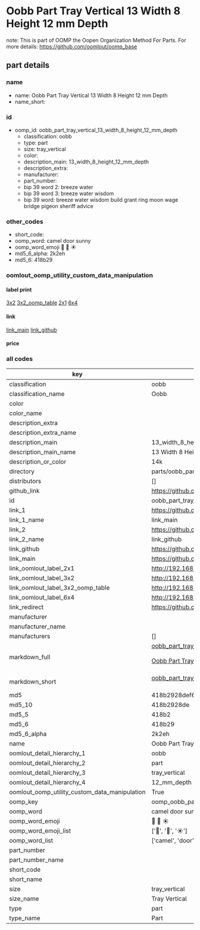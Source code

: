 # Oobb Part Tray Vertical 13 Width 8 Height 12 mm Depth  

note: This is part of OOMP the Oopen Organization Method For Parts. For more details: https://github.com/oomlout/oomp_base

##  part details
  







### name
* name: Oobb Part Tray Vertical 13 Width 8 Height 12 mm Depth
* name_short: 
### id
* oomp_id: oobb_part_tray_vertical_13_width_8_height_12_mm_depth
  * classification: oobb
  * type: part
  * size: tray_vertical
  * color: 
  * description_main: 13_width_8_height_12_mm_depth
  * description_extra: 
  * manufacturer: 
  * part_number: 
  * bip 39 word 2: breeze water
  * bip 39 word 3: breeze water wisdom
  * bip 39 word: breeze water wisdom build grant ring moon wage bridge pigeon sheriff advice

### other_codes
* short_code: 
* oomp_word: camel door sunny
* oomp_word_emoji :camel: :door: :sunny:
* md5_6_alpha: 2k2eh
* md5_6: 418b29






### oomlout_oomp_utility_custom_data_manipulation
#### label print
[3x2](http://192.168.1.245:1112/?label=oomp%202k2eh)
[3x2_oomp_table](http://192.168.1.108:1112/?label=oomp%202k2eh)
[2x1](http://192.168.1.242:1112/?label=oomp%202k2eh)
[6x4](http://192.168.1.55:1112/?label=oomp%202k2eh)    

#### link

[link_main](https://github.com/oomlout/oomlout_oomp_version_1_messy/tree/main/parts/oobb_part_tray_vertical_13_width_8_height_12_mm_depth) [link_github](https://github.com/oomlout/oomlout_oomp_version_1_messy/tree/main/parts/oobb_part_tray_vertical_13_width_8_height_12_mm_depth)                             

#### price







### all codes 
| key | value |  
| --- | --- |  
| classification | oobb |  
| classification_name | Oobb |  
| color |  |  
| color_name |  |  
| description_extra |  |  
| description_extra_name |  |  
| description_main | 13_width_8_height_12_mm_depth |  
| description_main_name | 13 Width 8 Height 12 mm Depth |  
| description_or_color | 14k |  
| directory | parts/oobb_part_tray_vertical_13_width_8_height_12_mm_depth |  
| distributors | [] |  
| github_link | https://github.com/oomlout/oomlout_oomp_part_src/tree/main/parts/oobb_part_tray_vertical_13_width_8_height_12_mm_depth |  
| id | oobb_part_tray_vertical_13_width_8_height_12_mm_depth |  
| link_1 | https://github.com/oomlout/oomlout_oomp_version_1_messy/tree/main/parts/oobb_part_tray_vertical_13_width_8_height_12_mm_depth |  
| link_1_name | link_main |  
| link_2 | https://github.com/oomlout/oomlout_oomp_version_1_messy/tree/main/parts/oobb_part_tray_vertical_13_width_8_height_12_mm_depth |  
| link_2_name | link_github |  
| link_github | https://github.com/oomlout/oomlout_oomp_version_1_messy/tree/main/parts/oobb_part_tray_vertical_13_width_8_height_12_mm_depth |  
| link_main | https://github.com/oomlout/oomlout_oomp_version_1_messy/tree/main/parts/oobb_part_tray_vertical_13_width_8_height_12_mm_depth |  
| link_oomlout_label_2x1 | http://192.168.1.242:1112/?label=oomp%202k2eh |  
| link_oomlout_label_3x2 | http://192.168.1.245:1112/?label=oomp%202k2eh |  
| link_oomlout_label_3x2_oomp_table | http://192.168.1.108:1112/?label=oomp%202k2eh |  
| link_oomlout_label_6x4 | http://192.168.1.55:1112/?label=oomp%202k2eh |  
| link_redirect | https://github.com/oomlout/oomlout_oomp_version_1_messy/tree/main/parts/oobb_part_tray_vertical_13_width_8_height_12_mm_depth |  
| manufacturer |  |  
| manufacturer_name |  |  
| manufacturers | [] |  
| markdown_full | [oobb_part_tray_vertical_13_width_8_height_12_mm_depth](none)<br>[](none)<br>[Oobb Part Tray Vertical 13 Width 8 Height 12 Mm Depth](none)<br><br> |  
| markdown_short | [oobb_part_tray_vertical_13_width_8_height_12_mm_depth](none)<br><br> |  
| md5 | 418b2928def631f2e832d1ddf8bdf0dc |  
| md5_10 | 418b2928de |  
| md5_5 | 418b2 |  
| md5_6 | 418b29 |  
| md5_6_alpha | 2k2eh |  
| name | Oobb Part Tray Vertical 13 Width 8 Height 12 mm Depth |  
| oomlout_detail_hierarchy_1 | oobb |  
| oomlout_detail_hierarchy_2 | part |  
| oomlout_detail_hierarchy_3 | tray_vertical |  
| oomlout_detail_hierarchy_4 | 12_mm_depth |  
| oomlout_oomp_utility_custom_data_manipulation | True |  
| oomp_key | oomp_oobb_part_tray_vertical_13_width_8_height_12_mm_depth |  
| oomp_word | camel door sunny |  
| oomp_word_emoji | :camel: :door: :sunny: |  
| oomp_word_emoji_list | [':camel:', ':door:', ':sunny:'] |  
| oomp_word_list | ['camel', 'door', 'sunny'] |  
| part_number |  |  
| part_number_name |  |  
| short_code |  |  
| short_name |  |  
| size | tray_vertical |  
| size_name | Tray Vertical |  
| type | part |  
| type_name | Part |  
